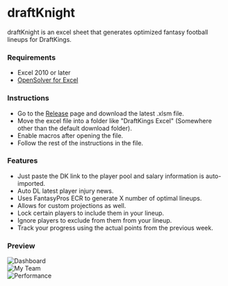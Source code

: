 # draftKnight
draftKnight is an excel sheet that generates optimized fantasy football lineups for DraftKings.

### Requirements
* Excel 2010 or later
* [OpenSolver for Excel](http://opensolver.org/)

### Instructions
* Go to the [Release](https://github.com/scipio314/draftKnight/releases) page and download the latest .xlsm file.
* Move the excel file into a folder like "DraftKings Excel" (Somewhere other than the default download folder).
* Enable macros after opening the file.
* Follow the rest of the instructions in the file.

### Features
* Just paste the DK link to the player pool and salary information is auto-imported.
* Auto DL latest player injury news.
* Uses FantasyPros ECR to generate X number of optimal lineups.
* Allows for custom projections as well.
* Lock certain players to include them in your lineup.
* Ignore players to exclude from them from your lineup.
* Track your progress using the actual points from the previous week.

### Preview
![Dashboard](http://i.imgur.com/OLqm961.png "Dashboard")  
![My Team](http://i.imgur.com/wGZ9ue6.png "My Team")  
![Performance](http://i.imgur.com/DIjyj7P.png "Performance")  
